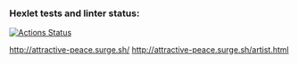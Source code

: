 ### Hexlet tests and linter status:
[![Actions Status](https://github.com/nookismile/layout-designer-project-lvl2/workflows/hexlet-check/badge.svg)](https://github.com/nookismile/layout-designer-project-lvl2/actions)

http://attractive-peace.surge.sh/
http://attractive-peace.surge.sh/artist.html